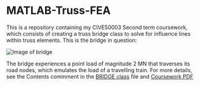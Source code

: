 # MATLAB-Truss-FEA
This is a repository containing my CIVE50003 Second term coursework, which consists of creating a truss bridge class to solve for influence lines within truss elements. This is the bridge in question:

![Image of bridge](https://github.com/majdyousof/MATLAB-Truss-FEA/assets/117210724/ca37ba1d-247e-4f9f-af74-074c1c05d2f5)

The bridge experiences a point load of magnitude 2 MN that traverses its road nodes, which emulates the load of a travelling train. For more details, see the Contents commment in the [BRIDGE class](https://github.com/majdyousof/MATLAB-Truss-FEA/BRIDGE.m) file and [Coursework PDF](https://github.com/majdyousof/MATLAB-Truss-FEA/FEA-bridge-coursework.pdf)

